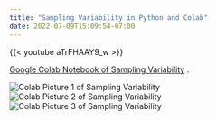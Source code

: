 ```yaml
---
title: "Sampling Variability in Python and Colab"
date: 2022-07-09T15:09:54-07:00
---
```


{{< youtube aTrFHAAY9_w >}} 


[Google Colab Notebook of Sampling Variability](https://colab.research.google.com/drive/1LQQNRjORkV_3eN25yUz4QR87RVi7AE_K?usp=sharing) . 


![Colab Picture 1 of Sampling Variability](/img/sampling-01.jpg)
![Colab Picture 2 of Sampling Variability](/img/sampling-02.jpg)
![Colab Picture 3 of Sampling Variability](/img/sampling-03.jpg)